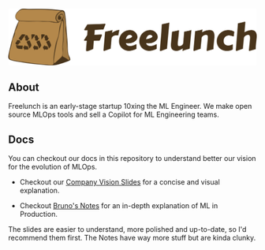 ![](logo_freelunch_with_name.png)

## About

Freelunch is an early-stage startup 10xing the ML Engineer. We make open source MLOps tools and sell a Copilot for ML Engineering teams.

## Docs

You can checkout our docs in this repository to understand better our vision for the evolution of MLOps.

- Checkout our [Company Vision Slides](https://docs.google.com/presentation/d/1fK-ynj6WEG8cIYW3uvg-boNlKQ8-Oevo/edit?usp=sharing&ouid=103939938195747162766&rtpof=true&sd=true) for a concise and visual explanation.

- Checkout [Bruno's Notes](design_notes.md) for an in-depth explanation of ML in Production.

The slides are easier to understand, more polished and up-to-date, so I'd recommend them first. The Notes have way more stuff but are kinda clunky.
